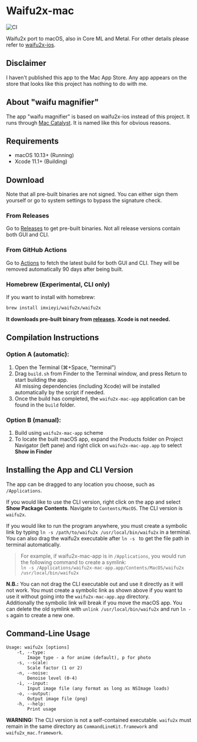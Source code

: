 #  Waifu2x-mac
![CI](https://github.com/imxieyi/waifu2x-mac/workflows/CI/badge.svg)

Waifu2x port to macOS, also in Core ML and Metal. For other details please refer to [waifu2x-ios](https://github.com/imxieyi/waifu2x-ios).

## Disclaimer
I haven't published this app to the Mac App Store. Any app appears on the store that looks like this project has nothing to do with me.

## About "waifu magnifier"
The app "waifu magnifier" is based on waifu2x-ios instead of this project. It runs through [Mac Catalyst](https://developer.apple.com/mac-catalyst/). It is named like this for obvious reasons.

## Requirements
 - macOS 10.13+ (Running)
 - Xcode 11.1+ (Building)

## Download
Note that all pre-built binaries are not signed. You can either sign them yourself or go to system settings to bypass the signature check.

### From Releases
Go to [Releases](https://github.com/imxieyi/waifu2x-mac/releases) to get pre-built binaries. Not all release versions contain both GUI and CLI.

### From GitHub Actions
Go to [Actions](https://github.com/imxieyi/waifu2x-mac/actions) to fetch the latest build for both GUI and CLI. They will be removed automatically 90 days after being built.

### Homebrew (Experimental, CLI only)
If you want to install with homebrew:
```bash
brew install imxieyi/waifu2x/waifu2x
```
**It downloads pre-built binary from [releases](https://github.com/imxieyi/waifu2x-mac/releases). Xcode is not needed.**

## Compilation Instructions
### Option A (automatic):
1) Open the Terminal (⌘+Space, "terminal")
2) Drag `build.sh` from Finder to the Terminal window, and press Return to start building the app.  
   All missing dependencies (including Xcode) will be installed automatically by the script if needed.
3) Once the build has completed, the `waifu2x-mac-app` application can be found in the `build` folder.

### Option B (manual):
1) Build using `waifu2x-mac-app` scheme 
2) To locate the built macOS app, expand the Products folder on Project Navigator (left pane) and right click on `waifu2x-mac-app.app` to select **Show in Finder**

## Installing the App and CLI Version
The app can be dragged to any location you choose, such as `/Applications`.

If you would like to use the CLI version, right click on the app and select **Show Package Contents**. Navigate to `Contents/MacOS`. The CLI version is `waifu2x`.

If you would like to run the program anywhere, you must create a symbolic link by typing `ln -s /path/to/waifu2x /usr/local/bin/waifu2x` in a terminal. You can also drag the waifu2x executable after `ln -s ` to get the file path in terminal automatically.

> For example, if waifu2x-mac-app is in `/Applications`, you would run the following command to create a symlink:  
`ln -s /Applications/waifu2x-mac-app.app/Contents/MacOS/waifu2x /usr/local/bin/waifu2x`

**N.B.:** You can not drag the CLI executable out and use it directly as it will not work. You must create a symbolic link as shown above if you want to use it without going into the `waifu2x-mac-app.app` directory.  
Additionally the symbolic link will break if you move the macOS app. You can delete the old symlink with `unlink /usr/local/bin/waifu2x` and run `ln -s` again to create a new one.

## Command-Line Usage
```
Usage: waifu2x [options]
    -t, --type:
        Image type - a for anime (default), p for photo
    -s, --scale:
        Scale factor (1 or 2)
    -n, --noise:
        Denoise level (0-4)
    -i, --input:
        Input image file (any format as long as NSImage loads)
    -o, --output:
        Output image file (png)
    -h, --help:
        Print usage
```
**WARNING:** The CLI version is not a self-contained executable. `waifu2x` must remain in the same directory as `CommandLineKit.framework` and `waifu2x_mac.framework`.
